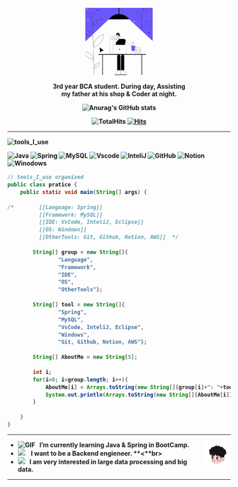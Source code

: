 <div align="center" width="50">

<img src="https://github.com/LenoBack/LenoBack/blob/main/images/programming.gif?raw=true" href="https://github.com/LenoBack" alt="Hello Coders" width="30%" height="30%"/> <br>
  
<p><strong>3rd year BCA student. During day, Assisting
<br>my father at his shop & Coder at night.

![Anurag's GitHub stats](https://github-readme-stats.vercel.app/api?username=LenoBack&show_icons=true&theme=radical)

![TotalHits](https://komarev.com/ghpvc/?username=LenoBack&color=orange)
[![Hits](https://hits.seeyoufarm.com/api/count/incr/badge.svg?url=https%3A%2F%2Fgithub.com%2FLenoBack&count_bg=%2379C83D&title_bg=%23868686&icon=github.svg&icon_color=%23FFC4C4&title=HITS&edge_flat=true)](https://hits.seeyoufarm.com)
</div>

<hr></hr>

![tools_I_use](https://img.shields.io/badge/-%F0%9F%9A%80%20Tools%20I%20use-orange)

![Java](https://img.shields.io/badge/Java-ED8B00?style=for-the-badge&logo=java&logoColor=white)
![Spring](https://img.shields.io/badge/Spring-6DB33F?style=for-the-badge&logo=spring&logoColor=white)
![MySQL](https://img.shields.io/badge/MySQL-005C84?style=for-the-badge&logo=mysql&logoColor=white)
![Vscode](https://img.shields.io/badge/VSCode-0078D4?style=for-the-badge&logo=visual%20studio%20code&logoColor=white)
![InteliJ](	https://img.shields.io/badge/IntelliJ_IDEA-000000.svg?style=for-the-badge&logo=intellij-idea&logoColor=white)
![GitHub](https://img.shields.io/badge/GitHub-100000?style=for-the-badge&logo=github&logoColor=white)
![Notion](https://img.shields.io/badge/Notion-000000?style=for-the-badge&logo=notion&logoColor=white)
![Winodows](https://img.shields.io/badge/Windows-0078D6?style=for-the-badge&logo=windows&logoColor=white
)


```java
// tools_I_use organized
public class pratice {
    public static void main(String[] args) {
        
/*        [[Language: Spring]]
          [[Framework: MySQL]]
          [[IDE: VsCode, InteliJ, Eclipse]]
          [[OS: Windows]]
          [[OtherTools: Git, Github, Notion, AWS]]  */
        
        String[] group = new String[]{
                "Language",
                "Framework",
                "IDE",
                "OS",
                "OtherTools"};

        String[] tool = new String[]{
                "Spring",
                "MySQL",
                "VsCode, InteliJ, Eclipse",
                "Windows",
                "Git, Github, Notion, AWS"};
        
        String[] AboutMe = new String[5];
        
        int i;
        for(i=0; i<group.length; i++){
            AboutMe[i] = Arrays.toString(new String[]{group[i]+": "+tool[i]});
            System.out.println(Arrays.toString(new String[]{AboutMe[i]}));
        }
        
    }
}
```
<hr></hr>

-  <img alt="GIF" src="https://github.com/SP-XD/SP-XD/blob/main/images/Developer.gif" width="25" /> &nbsp; I’m currently learning **Java & Spring in BootCamp**. <img width="13%" align="right" alt="Github Image" src="https://github.com/LenoBack/LenoBack/blob/main/images/smile-guy.gif?raw=true" /><br>
- <img src="https://github.com/SP-XD/SP-XD/blob/main/images/hyperkitty.gif?raw=true" width="20" />&nbsp;&nbsp;&nbsp; I want to be a Backend engieneer. **<**br>
- <img src="https://github.com/SP-XD/SP-XD/blob/main/images/message.gif?raw=true" width="25" />&nbsp;&nbsp; I am very interested in large data processing and big data. <br>

<hr></hr>